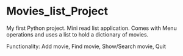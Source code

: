 # Movies_list_Project

My first Python project.
Mini read list application.
Comes with Menu operations and uses a list to hold a dictionary of movies.

Functionality:
Add movie,
Find movie,
Show/Search movie,
Quit 
